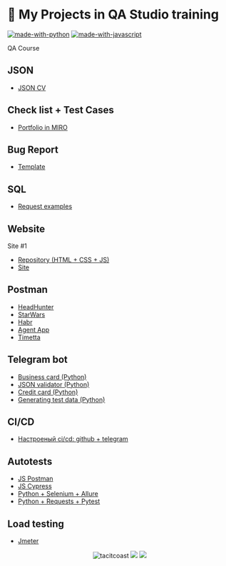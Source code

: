 # 🧡 My Projects in QA Studio training
[![made-with-python](https://img.shields.io/badge/Made%20with-Python-1f425f.svg)](https://www.python.org/)
[![made-with-javascript](https://img.shields.io/badge/Made%20with-JavaScript-1f425f.svg)](https://www.javascript.com)

QA Course

## JSON
- [JSON CV](https://github.com/tacitcoast/QA-Studio/blob/main/JSON/resume.json)

## Сheck list + Test Сases
- [Portfolio in MIRO](https://miro.com/welcomeonboard/cVVvYU5WaXRHeU5zdWFQNDlMaFRXMkNDZUJDZmR0dm5rZGNZZEJqYnRZV05lcTVQdnJKOERDSHRQSG5SdmFubXwzNDU4NzY0NTI5NDQ0Mjk2OTI5fDI=?share_link_id=34576018944)

## Bug Report
- [Template](https://docs.google.com/document/d/1NrNA62BaR3kO_Ko41JCIXnr6Ybj2oFodKCdN8qzFB6E/edit?usp=sharing)

## SQL
- [Request examples]()

## Website
Site #1
- [Repository (HTML + CSS + JS)](https://github.com/tacitcoast/tacitcoast.github.io)
- [Site](https://tacitcoast.github.io/)

## Postman
- [HeadHunter](https://github.com/tacitcoast/QA-Studio/blob/main/Postman/HeadHunter.postman_collection.json)
- [StarWars](https://github.com/tacitcoast/QA-Studio/blob/main/Postman/Starwars.postman_collection.json)
- [Habr](https://github.com/tacitcoast/QA-Studio/blob/main/Postman/Habr.postman_collection.json)
- [Agent App](https://github.com/tacitcoast/QA-Studio/blob/main/Postman/Agent%20App.postman_collection.json)
- [Timetta](https://github.com/tacitcoast/QA-Studio/blob/main/Postman/Timetta.postman_collection.json)

## Telegram bot
- [Business card (Python)](https://github.com/tacitcoast/Telegram-Bot-Portfolio/blob/main/README.md)
- [JSON validator (Python)](https://github.com/tacitcoast/QA-Studio/blob/main/Telegram-JSON-Validator-Bot/README.md)
- [Credit card (Python)](https://github.com/tacitcoast/QA-Studio/tree/main/Telegram-Test-Credit-Card-Bot)
- [Generating test data (Python)](https://github.com/tacitcoast/QA-Studio/tree/main/Telegram-Generating-Test-Data-Bot)

## CI/CD
- [Настроеный ci/cd: github + telegram](https://github.com/tacitcoast/QA-Studio/blob/main/CICD/README.md)

## Autotests
- [JS Postman](https://github.com/tacitcoast/QA-Studio/tree/main/Postman)
- [JS Cypress](https://github.com/tacitcoast/QA-Studio/tree/main/Cypress.JS)
- [Python + Selenium + Allure](https://github.com/tacitcoast/QA-Studio/tree/main/Autotest-Python-Projects/Selenium)
- [Python + Requests + Pytest](https://github.com/tacitcoast/QA-Studio/tree/main/Autotest-Python-Projects/Request-Pytesr)

## Load testing
- [Jmeter](https://github.com/tacitcoast/QA-Studio/tree/main/JMeter)


<p align="center">
  <img src="https://komarev.com/ghpvc/?username=tacitcoast" alt="tacitcoast" />
    <a href="https://github.com/tacitcoast/"><img src="https://img.shields.io/github/followers/tacitcoast?style=flat-square?color=%234CC61E&label=GitHub%20Followers%20"/></a>
  <a href="https://github.com/tacitcoast/"><img src="https://img.shields.io/github/last-commit/tacitcoast/tacitcoast?style=flat-square?color=red&label=Last%20Updated%20"/></a>
</p>
